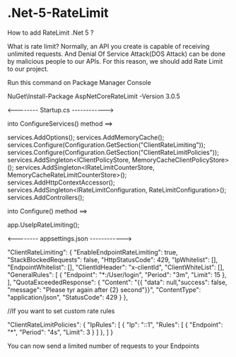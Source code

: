 # .Net-5-RateLimit
How to add RateLimit .Net 5 ?

What is rate limit?
Normally, an API you create is capable of receiving unlimited requests. And Denial Of Service Attack(DOS Attack) can be done by malicious people to our APIs. For this reason, we should add Rate Limit to our project.

Run this command on Package Manager Console

NuGet\Install-Package AspNetCoreRateLimit -Version 3.0.5



<-------- Startup.cs ------------>

into ConfigureServices() method ==>

services.AddOptions();
services.AddMemoryCache();
services.Configure<ClientRateLimitOptions>(Configuration.GetSection("ClientRateLimiting"));
services.Configure<ClientRateLimitPolicies>(Configuration.GetSection("ClientRateLimitPolicies"));
services.AddSingleton<IClientPolicyStore, MemoryCacheClientPolicyStore>();
services.AddSingleton<IRateLimitCounterStore, MemoryCacheRateLimitCounterStore>();
services.AddHttpContextAccessor();
services.AddSingleton<IRateLimitConfiguration, RateLimitConfiguration>();
services.AddControllers();

into Configure() method ==>

app.UseIpRateLimiting();





<-------- appsettings.json ------------>

"ClientRateLimiting": {
    "EnableEndpointRateLimiting": true,
    "StackBlockedRequests": false,
    "HttpStatusCode": 429,
    "IpWhitelist": [],
    "EndpointWhitelist": [],
    "ClientIdHeader": "x-clientId",
    "ClientWhiteList": [],
    "GeneralRules": [
        {
            "Endpoint": "*:/User/login",
            "Period": "3m",
            "Limit": 15
        },
    ],
    "QuotaExceededResponse": {
        "Content": "{{ \"data\": null,\"success\": false, \"message\": \"Please tyr again after {2} second\"}}",
        "ContentType": "application/json",
        "StatusCode": 429
    }
},

//If you want to set custom rate rules

"ClientRateLimitPolicies": {
    "IpRules": [
        {
            "Ip": "::1",
            "Rules": [
                {
                    "Endpoint": "*",
                    "Period": "4s",
                    "Limit": 3
                }
            ]
        },
    ]
}



You can now send a limited number of requests to your Endpoints





